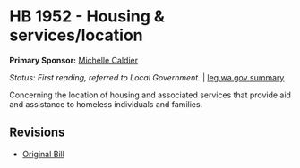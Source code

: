 # HB 1952 - Housing & services/location
**Primary Sponsor:** [Michelle Caldier](/person/leg/michelle.caldier.md)

*Status: First reading, referred to Local Government.* | [leg.wa.gov summary](https://app.leg.wa.gov/billsummary?BillNumber=1952&Year=2021)

Concerning the location of housing and associated services that provide aid and assistance to homeless individuals and families.

## Revisions
* [Original Bill](1/)
